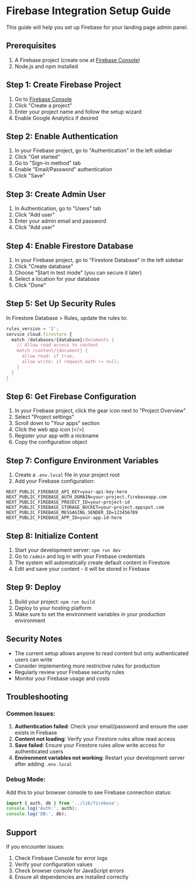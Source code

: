 # Firebase Integration Setup Guide

This guide will help you set up Firebase for your landing page admin panel.

## Prerequisites

1. A Firebase project (create one at [Firebase Console](https://console.firebase.google.com/))
2. Node.js and npm installed

## Step 1: Create Firebase Project

1. Go to [Firebase Console](https://console.firebase.google.com/)
2. Click "Create a project"
3. Enter your project name and follow the setup wizard
4. Enable Google Analytics if desired

## Step 2: Enable Authentication

1. In your Firebase project, go to "Authentication" in the left sidebar
2. Click "Get started"
3. Go to "Sign-in method" tab
4. Enable "Email/Password" authentication
5. Click "Save"

## Step 3: Create Admin User

1. In Authentication, go to "Users" tab
2. Click "Add user"
3. Enter your admin email and password
4. Click "Add user"

## Step 4: Enable Firestore Database

1. In your Firebase project, go to "Firestore Database" in the left sidebar
2. Click "Create database"
3. Choose "Start in test mode" (you can secure it later)
4. Select a location for your database
5. Click "Done"

## Step 5: Set Up Security Rules

In Firestore Database > Rules, update the rules to:

```javascript
rules_version = '2';
service cloud.firestore {
  match /databases/{database}/documents {
    // Allow read access to content
    match /content/{document} {
      allow read: if true;
      allow write: if request.auth != null;
    }
  }
}
```

## Step 6: Get Firebase Configuration

1. In your Firebase project, click the gear icon next to "Project Overview"
2. Select "Project settings"
3. Scroll down to "Your apps" section
4. Click the web app icon (</>)
5. Register your app with a nickname
6. Copy the configuration object

## Step 7: Configure Environment Variables

1. Create a `.env.local` file in your project root
2. Add your Firebase configuration:

```env
NEXT_PUBLIC_FIREBASE_API_KEY=your-api-key-here
NEXT_PUBLIC_FIREBASE_AUTH_DOMAIN=your-project.firebaseapp.com
NEXT_PUBLIC_FIREBASE_PROJECT_ID=your-project-id
NEXT_PUBLIC_FIREBASE_STORAGE_BUCKET=your-project.appspot.com
NEXT_PUBLIC_FIREBASE_MESSAGING_SENDER_ID=123456789
NEXT_PUBLIC_FIREBASE_APP_ID=your-app-id-here
```

## Step 8: Initialize Content

1. Start your development server: `npm run dev`
2. Go to `/admin` and log in with your Firebase credentials
3. The system will automatically create default content in Firestore
4. Edit and save your content - it will be stored in Firebase

## Step 9: Deploy

1. Build your project: `npm run build`
2. Deploy to your hosting platform
3. Make sure to set the environment variables in your production environment

## Security Notes

- The current setup allows anyone to read content but only authenticated users can write
- Consider implementing more restrictive rules for production
- Regularly review your Firebase security rules
- Monitor your Firebase usage and costs

## Troubleshooting

### Common Issues:

1. **Authentication failed**: Check your email/password and ensure the user exists in Firebase
2. **Content not loading**: Verify your Firestore rules allow read access
3. **Save failed**: Ensure your Firestore rules allow write access for authenticated users
4. **Environment variables not working**: Restart your development server after adding `.env.local`

### Debug Mode:

Add this to your browser console to see Firebase connection status:
```javascript
import { auth, db } from '../lib/firebase';
console.log('Auth:', auth);
console.log('DB:', db);
```

## Support

If you encounter issues:
1. Check Firebase Console for error logs
2. Verify your configuration values
3. Check browser console for JavaScript errors
4. Ensure all dependencies are installed correctly
